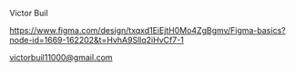 Victor Buil

https://www.figma.com/design/txqxd1EiEjtH0Mo4ZgBgmv/Figma-basics?node-id=1669-162202&t=HvhA9Sllq2iHvCf7-1

victorbuil11000@gmail.com
